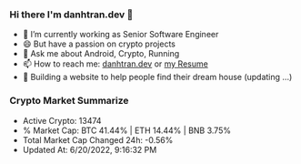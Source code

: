 ### Hi there I'm danhtran.dev 👋

- 🔭 I’m currently working as Senior Software Engineer
- 😄 But have a passion on crypto projects
- 💬 Ask me about Android, Crypto, Running 
- 📫 How to reach me: <a href="https://danhtran.dev" target="_blank">danhtran.dev</a> or <a href="Developer-Resume.pdf" target="_blank">my Resume</a>
- 🌱 Building a website to help people find their dream house (updating ...)

### Crypto Market Summarize
- Active Crypto: 13474
- % Market Cap: BTC 41.44% | ETH 14.44% | BNB 3.75%
- Total Market Cap Changed 24h: -0.56%
- Updated At: 6/20/2022, 9:16:32 PM
